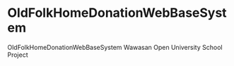 # OldFolkHomeDonationWebBaseSystem
OldFolkHomeDonationWebBaseSystem
Wawasan Open University School Project
